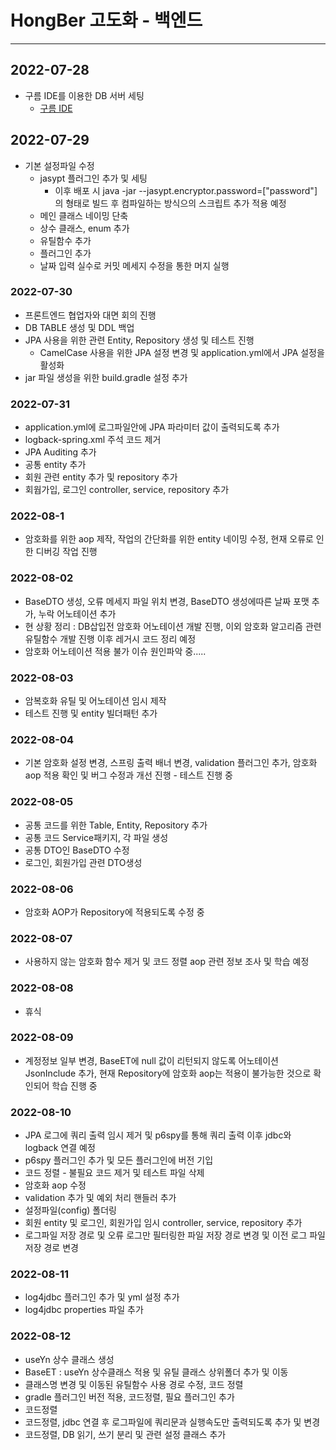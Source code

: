 # HongBer 고도화 - 백엔드
___
## 2022-07-28
+ 구름 IDE를 이용한 DB 서버 세팅
  + [구름 IDE](https://goorm.co)
## 2022-07-29
+ 기본 설정파일 수정
  + jasypt 플러그인 추가 및 세팅
    + 이후 배포 시 java -jar --jasypt.encryptor.password=["password"] 의 형태로 빌드 후 컴파일하는 방식으의 스크립트 추가 적용 예정
  + 메인 클래스 네이밍 단축
  + 상수 클래스, enum 추가
  + 유틸함수 추가
  + 플러그인 추가
  + 날짜 입력 실수로 커밋 메세지 수정을 통한 머지 실행
### 2022-07-30
+ 프론트엔드 협업자와 대면 회의 진행
+ DB TABLE 생성 및 DDL 백업
+ JPA 사용을 위한 관련 Entity, Repository 생성 및 테스트 진행
  + CamelCase 사용을 위한 JPA 설정 변경 및 application.yml에서 JPA 설정을 활성화
+ jar 파일 생성을 위한 build.gradle 설정 추가
### 2022-07-31
+ application.yml에 로그파일안에 JPA 파라미터 값이 출력되도록 추가
+ logback-spring.xml 주석 코드 제거
+ JPA Auditing 추가
+ 공통 entity 추가
+ 회원 관련 entity 추가 및 repository 추가
+ 회웝가입, 로그인 controller, service, repository 추가
### 2022-08-1
+ 암호화를 위한 aop 제작, 작업의 간단화를 위한 entity 네이밍 수정, 현재 오류로 인한 디버깅 작업 진행
### 2022-08-02
+ BaseDTO 생성, 오류 메세지 파일 위치 변경, BaseDTO 생성에따른 날짜 포맷 추가, 누락 어노테이션 추가
+ 현 상황 정리 : DB삽입전 암호화 어노테이션 개발 진행, 이외 암호화 알고리즘 관련 유틸함수 개발 진행 이후 레거시 코드 정리 예정
+ 암호화 어노테이션 적용 불가 이슈 원인파악 중.....
### 2022-08-03
+ 암복호화 유틸 및 어노테이션 임시 제작
+ 테스트 진행 및 entity 빌더패턴 추가
### 2022-08-04
+ 기본 암호화 설정 변경, 스프링 출력 배너 변경, validation 플러그인 추가, 암호화 aop 적용 확인 및 버그 수정과 개선 진행 - 테스트 진행 중
### 2022-08-05
+ 공통 코드를 위한 Table, Entity, Repository 추가
+ 공통 코드 Service패키지, 각 파일 생성
+ 공통 DTO인 BaseDTO 수정
+ 로그인, 회원가입 관련 DTO생성
### 2022-08-06
+ 암호화 AOP가 Repository에 적용되도록 수정 중
### 2022-08-07
+ 사용하지 않는 암호화 함수 제거 및 코드 정렬 aop 관련 정보 조사 및 학습 예정
### 2022-08-08
+ 휴식
### 2022-08-09
+ 계정정보 일부 변경, BaseET에 null 값이 리턴되지 않도록 어노테이션 JsonInclude 추가, 현재 Repository에 암호화 aop는 적용이 불가능한 것으로 확인되어 학습 진행 중
### 2022-08-10
+ JPA 로그에 쿼리 출력 임시 제거 및 p6spy를 통해 쿼리 출력 이후 jdbc와 logback 연결 예정
+ p6spy 플러그인 추가 및 모든 플러그인에 버전 기입
+ 코드 정렬 - 불필요 코드 제거 및 테스트 파일 삭제
+ 암호화 aop 수정
+ validation 추가 및 예외 처리 핸들러 추가
+ 설정파일(config) 폴더링
+ 회원 entity 및 로그인, 회원가입 임시 controller, service, repository 추가
+ 로그파일 저장 경로 및 오류 로그만 필터링한 파일 저장 경로 변경 및 이전 로그 파일 저장 경로 변경
### 2022-08-11
+ log4jdbc 플러그인 추가 및 yml 설정 추가
+ log4jdbc properties 파일 추가
### 2022-08-12
+ useYn 상수 클래스 생성
+ BaseET : useYn 상수클래스 적용 및 유틸 클래스 상위폴더 추가 및 이동
+ 클래스명 변경 및 이동된 유틸함수 사용 경로 수정, 코드 정렬
+ gradle 플러그인 버전 적용, 코드정렬, 필요 플러그인 추가
+ 코드정렬
+ 코드정렬, jdbc 연결 후 로그파일에 쿼리문과 실행속도만 출력되도록 추가 및 변경
+ 코드정렬, DB 읽기, 쓰기 분리 및 관련 설정 클래스 추가